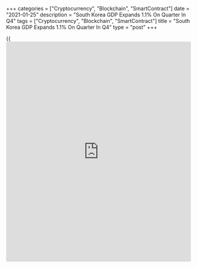 +++
categories = ["Cryptocurrency", "Blockchain", "SmartContract"]
date = "2021-01-25"
description = "South Korea GDP Expands 1.1% On Quarter In Q4"
tags = ["Cryptocurrency", "Blockchain", "SmartContract"]
title = "South Korea GDP Expands 1.1% On Quarter In Q4"
type = "post"
+++

{{<iframe id="large-banner" src="https://www.bounty.group/#slide=14.0" width="100%" height="600" scrolling="no" style="border: 0px solid rgb(216, 221, 230); border-radius: 3px;">}}

South Korea's gross domestic product climbed a seasonally adjusted 1.1
percent on quarter in the fourth quarter of 2020, the Bank of Korea said
in Tuesday's advance estimate.

That beat expectations for an increase of 0.7 percent following the 2.1
percent gain in the previous three months.

Real gross domestic income increased 0.7 percent on quarter.

On the expenditure side, private consumption contracted by 1.7 percent,
as expenditures on services (restaurants and accommodation) and goods
(food) both decreased. Government consumption fell 0.4 percent, with
decreased expenditures on goods and [health][1] care benefits.
Construction investment expanded 6.5 percent, as building construction
and civil engineering increased.

Facilities investment fell 2.1 percent due to a decrease in
transportation equipment despite an increase in machinery. Exports rose
5.2 percent as exports of goods such as semiconductors and chemical
products expanded. Imports were up 2.1 percent, owing to increased
imports of machinery and equipment.

On the production side, agriculture, forestry and fishing jumped 4.9
percent due to increased crop yields and fishery production.
Manufacturing rose 2.8 percent due to increases in chemical products and
computer, electronic and optical products. Electricity, gas and water
supply added 5.9 percent due to an increase in electricity.

Construction expanded 2.6 percent, owing to increases in building
construction and civil engineering. Services grew 0.4 percent, led by
information and communication and human health and social work despite
decreases in accommodation and food services and transportation and
storage.

On a yearly basis, GDP sank 1.4 percent - exceeding forecasts for a drop
of 1.7 percent following the 1.1 percent decline in the three months
prior.

For all of 2020, GDP was down 1.0 percent.

On the expenditure side, while the growth of government consumption
continued and facilities investment turned positive, private consumption
and exports reversed to a decrease.

On the production side, while the decline in construction was
alleviated, manufacturing and services turned negative.

Real GDI fell by 0.3 percent. As the [terms](https://www.fintechee.com/terms/) of trade improved due to
factors such as a decrease in the price of crude oil, real GDI exceeded
real GDP.

For comments and feedback [contact](https://www.playgroundfx.com/contact/): editorial@rtt[news](https://www.letsplayfx.com/blog/forex-news-website/).com

[Economic News][2]

 **What parts of the world are seeing the best (and worst) economic
performances lately? Click[here][3] to check out our [Econ Scorecard][3]
and find out! See up-to-the-moment [ranking](https://www.playgroundfx.com/blog/crypto-exchange-ranking/)s for the best and worst
performers in [GDP][4], [unemployment rate][5], [inflation][6] and much
more.**

   1. www.rtt[news](https://www.letsplayfx.com/blog/forex-news-website/).com/Content/Health.aspx
   2. www.rtt[news](https://www.letsplayfx.com/blog/forex-news-website/).com/Content/EconomicNews.aspx
   3. www.rtt[news](https://www.letsplayfx.com/blog/forex-news-website/).com/economic-scorecard/world-rank/industrial-production/highest-performance.aspx
   4. www.rtt[news](https://www.letsplayfx.com/blog/forex-news-website/).com/economic-scorecard/world-rank/GDP/highest-performance.aspx
   5. www.rtt[news](https://www.letsplayfx.com/blog/forex-news-website/).com/economic-scorecard/world-rank/unemployment-rate/lowest-performance.aspx
   6. www.rtt[news](https://www.letsplayfx.com/blog/forex-news-website/).com/economic-scorecard/world-rank/CPI/highest-performance.aspx